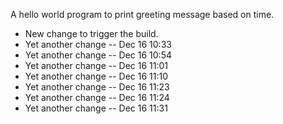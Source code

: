 A hello world program to print greeting message based on time.

* New change to trigger the build.
* Yet another change -- Dec 16 10:33
* Yet another change -- Dec 16 10:54
* Yet another change -- Dec 16 11:01
* Yet another change -- Dec 16 11:10
* Yet another change -- Dec 16 11:23
* Yet another change -- Dec 16 11:24
* Yet another change -- Dec 16 11:31
